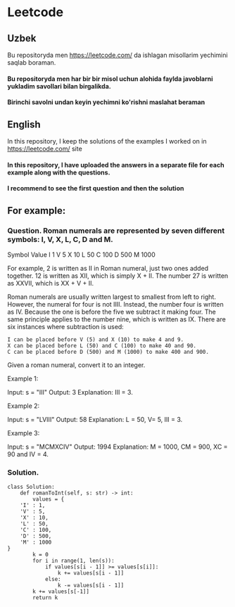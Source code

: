 # Leetcode
## Uzbek
Bu repositoryda men https://leetcode.com/ da ishlagan misollarim yechimini saqlab boraman.
#### Bu repositoryda men har bir bir misol uchun alohida faylda javoblarni yukladim savollari bilan birgalikda.
#### Birinchi savolni undan keyin yechimni ko'rishni maslahat beraman
## English
In this repository, I keep the solutions of the examples I worked on in https://leetcode.com/ site
#### In this repository, I have uploaded the answers in a separate file for each example along with the questions.
#### I recommend to see the first question and then the solution
## For example:
### Question.      Roman numerals are represented by seven different symbols: I, V, X, L, C, D and M.

Symbol       Value
I             1
V             5
X             10
L             50
C             100
D             500
M             1000

For example, 2 is written as II in Roman numeral, just two ones added together. 12 is written as XII, which is simply X + II. The number 27 is written as XXVII, which is XX + V + II.

Roman numerals are usually written largest to smallest from left to right. However, the numeral for four is not IIII. Instead, the number four is written as IV. Because the one is before the five we subtract it making four. The same principle applies to the number nine, which is written as IX. There are six instances where subtraction is used:

    I can be placed before V (5) and X (10) to make 4 and 9. 
    X can be placed before L (50) and C (100) to make 40 and 90. 
    C can be placed before D (500) and M (1000) to make 400 and 900.

Given a roman numeral, convert it to an integer.

 

Example 1:

Input: s = "III"
Output: 3
Explanation: III = 3.

Example 2:

Input: s = "LVIII"
Output: 58
Explanation: L = 50, V= 5, III = 3.

Example 3:

Input: s = "MCMXCIV"
Output: 1994
Explanation: M = 1000, CM = 900, XC = 90 and IV = 4.

### Solution.
```
class Solution:
    def romanToInt(self, s: str) -> int:
        values = {
    'I' : 1,
    'V' : 5,
    'X' : 10,
    'L' : 50,
    'C' : 100,
    'D' : 500,
    'M' : 1000
}
        k = 0
        for i in range(1, len(s)):
            if values[s[i - 1]] >= values[s[i]]:
                k += values[s[i - 1]]
            else:
                k -= values[s[i - 1]]
        k += values[s[-1]]
        return k
```

